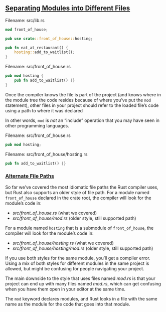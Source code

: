 ## [Separating Modules into Different Files](https://doc.rust-lang.org/nightly/book/ch07-05-separating-modules-into-different-files.html#separating-modules-into-different-files)

Filename: src/lib.rs

```rust
mod front_of_house;

pub use crate::front_of_house::hosting;

pub fn eat_at_restaurant() {
    hosting::add_to_waitlist();
}
```

Filename: src/front_of_house.rs

```rust
pub mod hosting {
    pub fn add_to_waitlist() {}
}
```

Once the compiler knows the file is part of the project (and knows where in the module tree the code resides because of where you’ve put the `mod` statement), other files in your project should refer to the loaded file’s code using a path to where it was declared

In other words, `mod` is _not_ an “include” operation that you may have seen in other programming languages.

Filename: src/front_of_house.rs

```rust
pub mod hosting;
```

Filename: src/front_of_house/hosting.rs

```rust
pub fn add_to_waitlist() {}
```

### [Alternate File Paths](https://doc.rust-lang.org/nightly/book/ch07-05-separating-modules-into-different-files.html#alternate-file-paths)

So far we’ve covered the most idiomatic file paths the Rust compiler uses, but Rust also supports an older style of file path. For a module named `front_of_house` declared in the crate root, the compiler will look for the module’s code in:

- _src/front_of_house.rs_ (what we covered)
- _src/front_of_house/mod.rs_ (older style, still supported path)

For a module named `hosting` that is a submodule of `front_of_house`, the compiler will look for the module’s code in:

- _src/front_of_house/hosting.rs_ (what we covered)
- _src/front_of_house/hosting/mod.rs_ (older style, still supported path)

If you use both styles for the same module, you’ll get a compiler error. Using a mix of both styles for different modules in the same project is allowed, but might be confusing for people navigating your project.

The main downside to the style that uses files named _mod.rs_ is that your project can end up with many files named _mod.rs_, which can get confusing when you have them open in your editor at the same time.

The `mod` keyword declares modules, and Rust looks in a file with the same name as the module for the code that goes into that module.

